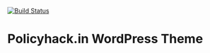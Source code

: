 [![Build Status](https://travis-ci.org/Automattic/_s.svg?branch=master)](https://travis-ci.org/Automattic/_s)

Policyhack.in WordPress Theme
===
